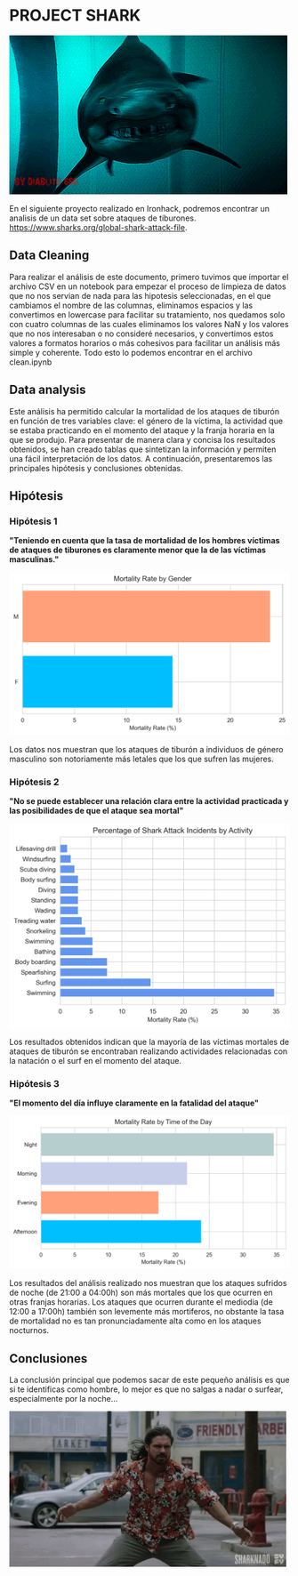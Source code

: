 # PROJECT SHARK

![](imagenes/shark1.gif)

En el siguiente proyecto realizado en Ironhack, podremos encontrar un analisis de un data set sobre ataques de tiburones. https://www.sharks.org/global-shark-attack-file.

## Data Cleaning

Para realizar el análisis de este documento, primero tuvimos que importar el archivo CSV en un notebook para empezar el proceso de limpieza de datos que no nos servian de nada para las hipotesis seleccionadas, en el que cambiamos el nombre de las columnas, eliminamos espacios y las convertimos en lowercase para facilitar su tratamiento, nos quedamos solo con cuatro columnas de las cuales eliminamos los valores NaN y los valores que no nos interesaban o no consideré necesarios, y convertimos estos valores a formatos horarios o más cohesivos para facilitar un análisis más simple y coherente. Todo esto lo podemos encontrar en el archivo clean.ipynb

## Data analysis

Este análisis ha permitido calcular la mortalidad de los ataques de tiburón en función de tres variables clave: el género de la víctima, la actividad que se estaba practicando en el momento del ataque y la franja horaria en la que se produjo. Para presentar de manera clara y concisa los resultados obtenidos, se han creado tablas que sintetizan la información y permiten una fácil interpretación de los datos. A continuación, presentaremos las principales hipótesis y conclusiones obtenidas.

## Hipótesis

### Hipótesis 1

**"Teniendo en cuenta que la tasa de mortalidad de los hombres víctimas de ataques de tiburones es claramente menor que la de las víctimas masculinas."**

![](imagenes/gender.png)

Los datos nos muestran que los ataques de tiburón a individuos de género masculino son notoriamente más letales que los que sufren las mujeres.   


### Hipótesis 2

**"No se puede establecer una relación clara entre la actividad practicada y las posibilidades de que el ataque sea mortal"**

![](imagenes/activity.png)

Los resultados obtenidos indican que la mayoría de las víctimas mortales de ataques de tiburón se encontraban realizando actividades relacionadas con la natación o el surf en el momento del ataque.


### Hipótesis 3

**"El momento del día influye claramente en la fatalidad del ataque"**

![](imagenes/time.png)

Los resultados del análisis realizado nos muestran que los ataques sufridos de noche (de 21:00 a 04:00h) son más mortales que los que ocurren en otras franjas horarias. Los ataques que ocurren durante el mediodia (de 12:00 a 17:00h) también son levemente más mortiferos, no obstante la tasa de mortalidad no es tan pronunciadamente alta como en los ataques nocturnos.



## Conclusiones

La conclusión principal que podemos sacar de este pequeño análisis es que si te identificas como hombre, lo mejor es que no salgas a nadar o surfear, especialmente por la noche...

![](imagenes/sharknado.gif)




![]()
